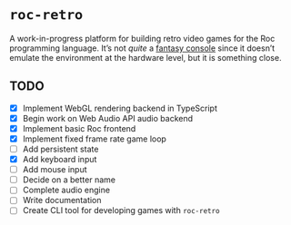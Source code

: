 # `roc-retro`

A work-in-progress platform for building retro video games for the Roc programming language. It’s not _quite_ a [fantasy console](https://en.m.wikipedia.org/wiki/Fantasy_video_game_console) since it doesn’t emulate the environment at the hardware level, but it is something close.

## TODO

-   [x] Implement WebGL rendering backend in TypeScript
-   [x] Begin work on Web Audio API audio backend
-   [x] Implement basic Roc frontend
-   [x] Implement fixed frame rate game loop
-   [ ] Add persistent state
-   [x] Add keyboard input
-   [ ] Add mouse input
-   [ ] Decide on a better name
-   [ ] Complete audio engine
-   [ ] Write documentation
-   [ ] Create CLI tool for developing games with `roc-retro`
